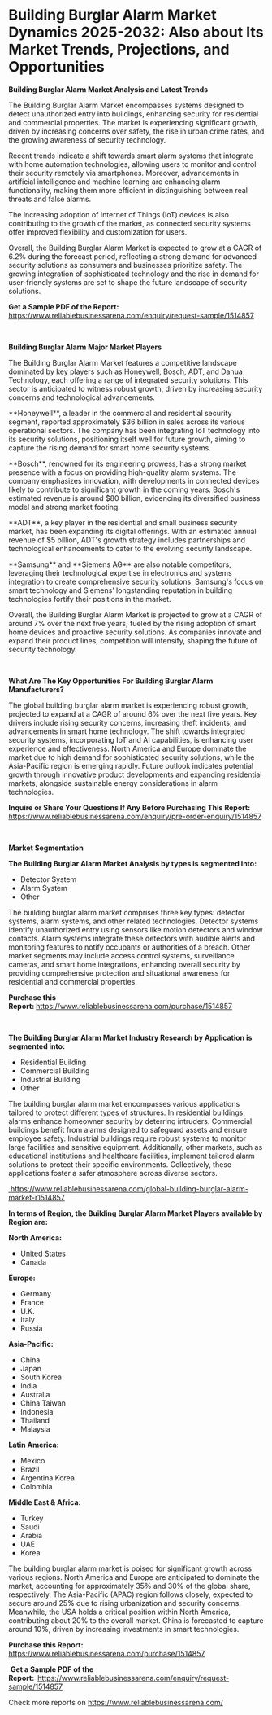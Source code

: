 <p><h1>Building Burglar Alarm Market Dynamics 2025-2032: Also about Its Market Trends, Projections, and Opportunities</h1></p><p><strong>Building Burglar Alarm Market Analysis and Latest Trends</strong></p>
<p><p>The Building Burglar Alarm Market encompasses systems designed to detect unauthorized entry into buildings, enhancing security for residential and commercial properties. The market is experiencing significant growth, driven by increasing concerns over safety, the rise in urban crime rates, and the growing awareness of security technology.</p><p>Recent trends indicate a shift towards smart alarm systems that integrate with home automation technologies, allowing users to monitor and control their security remotely via smartphones. Moreover, advancements in artificial intelligence and machine learning are enhancing alarm functionality, making them more efficient in distinguishing between real threats and false alarms. </p><p>The increasing adoption of Internet of Things (IoT) devices is also contributing to the growth of the market, as connected security systems offer improved flexibility and customization for users. </p><p>Overall, the Building Burglar Alarm Market is expected to grow at a CAGR of 6.2% during the forecast period, reflecting a strong demand for advanced security solutions as consumers and businesses prioritize safety. The growing integration of sophisticated technology and the rise in demand for user-friendly systems are set to shape the future landscape of security solutions.</p></p>
<p><strong>Get a Sample PDF of the Report:&nbsp;</strong> <a href="https://www.reliablebusinessarena.com/enquiry/request-sample/1514857?utm_campaign=3186&utm_medium=2&utm_source=Github&utm_content=ia&utm_term=29032025&utm_id=building-burglar-alarm">https://www.reliablebusinessarena.com/enquiry/request-sample/1514857</a></p>
<p>&nbsp;</p>
<p><strong>Building Burglar Alarm Major Market Players</strong></p>
<p><p>The Building Burglar Alarm Market features a competitive landscape dominated by key players such as Honeywell, Bosch, ADT, and Dahua Technology, each offering a range of integrated security solutions. This sector is anticipated to witness robust growth, driven by increasing security concerns and technological advancements.</p><p>**Honeywell**, a leader in the commercial and residential security segment, reported approximately $36 billion in sales across its various operational sectors. The company has been integrating IoT technology into its security solutions, positioning itself well for future growth, aiming to capture the rising demand for smart home security systems.</p><p>**Bosch**, renowned for its engineering prowess, has a strong market presence with a focus on providing high-quality alarm systems. The company emphasizes innovation, with developments in connected devices likely to contribute to significant growth in the coming years. Bosch's estimated revenue is around $80 billion, evidencing its diversified business model and strong market footing.</p><p>**ADT**, a key player in the residential and small business security market, has been expanding its digital offerings. With an estimated annual revenue of $5 billion, ADT's growth strategy includes partnerships and technological enhancements to cater to the evolving security landscape.</p><p>**Samsung** and **Siemens AG** are also notable competitors, leveraging their technological expertise in electronics and systems integration to create comprehensive security solutions. Samsung's focus on smart technology and Siemens’ longstanding reputation in building technologies fortify their positions in the market.</p><p>Overall, the Building Burglar Alarm Market is projected to grow at a CAGR of around 7% over the next five years, fueled by the rising adoption of smart home devices and proactive security solutions. As companies innovate and expand their product lines, competition will intensify, shaping the future of security technology.</p></p>
<p>&nbsp;</p>
<p><strong>What Are The Key Opportunities For Building Burglar Alarm Manufacturers?</strong></p>
<p><p>The global building burglar alarm market is experiencing robust growth, projected to expand at a CAGR of around 6% over the next five years. Key drivers include rising security concerns, increasing theft incidents, and advancements in smart home technology. The shift towards integrated security systems, incorporating IoT and AI capabilities, is enhancing user experience and effectiveness. North America and Europe dominate the market due to high demand for sophisticated security solutions, while the Asia-Pacific region is emerging rapidly. Future outlook indicates potential growth through innovative product developments and expanding residential markets, alongside sustainable energy considerations in alarm technologies.</p></p>
<p><strong>Inquire or Share Your Questions If Any Before Purchasing This Report:</strong> <a href="https://www.reliablebusinessarena.com/enquiry/pre-order-enquiry/1514857?utm_campaign=3186&utm_medium=2&utm_source=Github&utm_content=ia&utm_term=29032025&utm_id=building-burglar-alarm">https://www.reliablebusinessarena.com/enquiry/pre-order-enquiry/1514857</a></p>
<p>&nbsp;</p>
<p><strong>Market Segmentation</strong></p>
<p><strong>The Building Burglar Alarm Market Analysis by types is segmented into:</strong></p>
<p><ul><li>Detector System</li><li>Alarm System</li><li>Other</li></ul></p>
<p><p>The building burglar alarm market comprises three key types: detector systems, alarm systems, and other related technologies. Detector systems identify unauthorized entry using sensors like motion detectors and window contacts. Alarm systems integrate these detectors with audible alerts and monitoring features to notify occupants or authorities of a breach. Other market segments may include access control systems, surveillance cameras, and smart home integrations, enhancing overall security by providing comprehensive protection and situational awareness for residential and commercial properties.</p></p>
<p><strong>Purchase this Report:&nbsp;</strong><a href="https://www.reliablebusinessarena.com/purchase/1514857?utm_campaign=3186&utm_medium=2&utm_source=Github&utm_content=ia&utm_term=29032025&utm_id=building-burglar-alarm">https://www.reliablebusinessarena.com/purchase/1514857</a></p>
<p>&nbsp;</p>
<p><strong>The Building Burglar Alarm Market Industry Research by Application is segmented into:</strong></p>
<p><ul><li>Residential Building</li><li>Commercial Building</li><li>Industrial Building</li><li>Other</li></ul></p>
<p><p>The building burglar alarm market encompasses various applications tailored to protect different types of structures. In residential buildings, alarms enhance homeowner security by deterring intruders. Commercial buildings benefit from alarms designed to safeguard assets and ensure employee safety. Industrial buildings require robust systems to monitor large facilities and sensitive equipment. Additionally, other markets, such as educational institutions and healthcare facilities, implement tailored alarm solutions to protect their specific environments. Collectively, these applications foster a safer atmosphere across diverse sectors.</p></p>
<p><a href="https://www.reliablebusinessarena.com/global-building-burglar-alarm-market-r1514857?utm_campaign=3186&utm_medium=2&utm_source=Github&utm_content=ia&utm_term=29032025&utm_id=building-burglar-alarm">&nbsp;https://www.reliablebusinessarena.com/global-building-burglar-alarm-market-r1514857</a></p>
<p><strong>In terms of Region, the Building Burglar Alarm Market Players available by Region are:</strong></p>
<p>
    <p> <strong> North America: </strong>
        <ul>
            <li>United States</li>
            <li>Canada</li>
        </ul>
        </p> 
    <p> <strong> Europe: </strong>
        <ul>
            <li>Germany</li>
            <li>France</li>
            <li>U.K.</li>
            <li>Italy</li>
            <li>Russia</li>
        </ul>
        </p> 
    <p> <strong> Asia-Pacific: </strong>
        <ul>
            <li>China</li>
            <li>Japan</li>
            <li>South Korea</li>
            <li>India</li>
            <li>Australia</li>
            <li>China Taiwan</li>
            <li>Indonesia</li>
            <li>Thailand</li>
            <li>Malaysia</li>
        </ul>
        </p> 
    <p> <strong> Latin America: </strong>
        <ul>
            <li>Mexico</li>
            <li>Brazil</li>
            <li>Argentina Korea</li>
            <li>Colombia</li>
        </ul>
        </p> 
    <p> <strong> Middle East & Africa: </strong>
        <ul>
            <li>Turkey</li>
            <li>Saudi</li>
            <li>Arabia</li>
            <li>UAE</li>
            <li>Korea</li>
        </ul>
    </p>
    </p>
<p><p>The building burglar alarm market is poised for significant growth across various regions. North America and Europe are anticipated to dominate the market, accounting for approximately 35% and 30% of the global share, respectively. The Asia-Pacific (APAC) region follows closely, expected to secure around 25% due to rising urbanization and security concerns. Meanwhile, the USA holds a critical position within North America, contributing about 20% to the overall market. China is forecasted to capture around 10%, driven by increasing investments in smart technologies.</p></p>
<p><strong>Purchase this Report: </strong><a href="https://www.reliablebusinessarena.com/purchase/1514857?utm_campaign=3186&utm_medium=2&utm_source=Github&utm_content=ia&utm_term=29032025&utm_id=building-burglar-alarm">https://www.reliablebusinessarena.com/purchase/1514857</a></p>
<p>&nbsp;<strong>Get a Sample PDF of the Report:&nbsp;&nbsp;</strong><a href="https://www.reliablebusinessarena.com/enquiry/request-sample/1514857?utm_campaign=3186&utm_medium=2&utm_source=Github&utm_content=ia&utm_term=29032025&utm_id=building-burglar-alarm">https://www.reliablebusinessarena.com/enquiry/request-sample/1514857</a></p>
<p><strong></strong></p>
<p>Check more reports on <a href="https://www.reliablebusinessarena.com/?utm_campaign=3186&utm_medium=2&utm_source=Github&utm_content=ia&utm_term=29032025&utm_id=building-burglar-alarm">https://www.reliablebusinessarena.com/</a></p>
